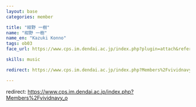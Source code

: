 ```yaml
---
layout: base
categories: member

title: "紺野 一樹"
name: "紺野 一樹"
name_en: "Kazuki Konno"
tags: ob03
face_url: https://www.cps.im.dendai.ac.jp/index.php?plugin=attach&refer=Members&openfile=%E3%83%93%E3%83%93%E3%83%8D%E3%83%93%E3%83%AD%E3%82%B4.png

skills: music

redirect: https://www.cps.im.dendai.ac.jp/index.php?Members%2Fvividnavy_o

---
```


redirect: https://www.cps.im.dendai.ac.jp/index.php?Members%2Fvividnavy_o

